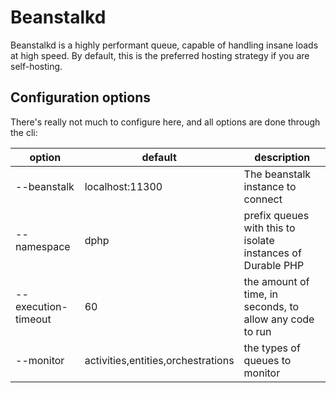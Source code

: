 # Beanstalkd

Beanstalkd is a highly performant queue, capable of handling insane loads at high speed.
By default, this is the preferred hosting strategy if you are self-hosting.

## Configuration options

There's really not much to configure here, and all options are done through the cli:

| option              | default                            | description                                                 |
| ------------------- | ---------------------------------- | ----------------------------------------------------------- |
| --beanstalk         | localhost:11300                    | The beanstalk instance to connect                           |
| --namespace         | dphp                               | prefix queues with this to isolate instances of Durable PHP |
| --execution-timeout | 60                                 | the amount of time, in seconds, to allow any code to run    |
| --monitor           | activities,entities,orchestrations | the types of queues to monitor                              |
